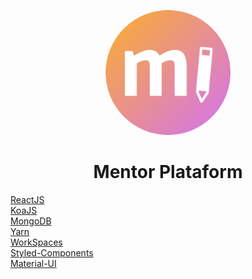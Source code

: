 <p align="center">
    <img src="./images/MentorApp.png" height="200px" style="border-radius:50%"/>
</p>

<p>
   <h1 align="center">Mentor Plataform</h1>
<p/>



[ReactJS](https://reactjs.org/)<br/>
[KoaJS](https://koajs.com/)<br/>
[MongoDB](https://www.mongodb.com/)<br/>
[Yarn](https://yarnpkg.com/en/)<br/>
[WorkSpaces](https://yarnpkg.com/lang/en/docs/workspaces/)<br/>
[Styled-Components](https://www.styled-components.com/)<br/>
[Material-UI](https://material-ui.com/)<br/>
